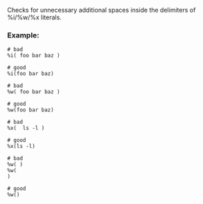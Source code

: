 Checks for unnecessary additional spaces inside the delimiters of
%i/%w/%x literals.

### Example:

    # bad
    %i( foo bar baz )

    # good
    %i(foo bar baz)

    # bad
    %w( foo bar baz )

    # good
    %w(foo bar baz)

    # bad
    %x(  ls -l )

    # good
    %x(ls -l)

    # bad
    %w( )
    %w(
    )

    # good
    %w()